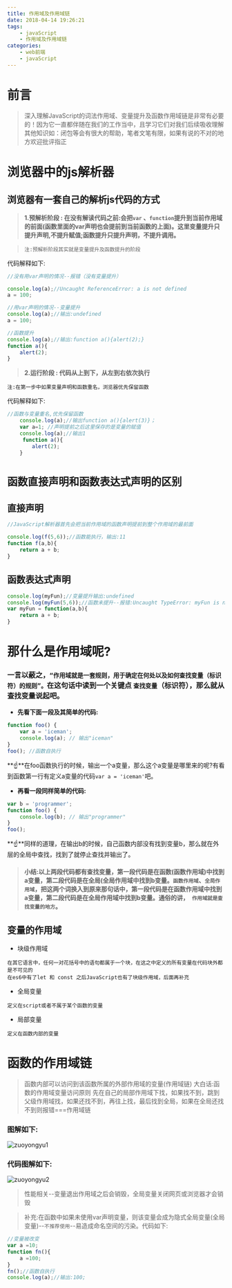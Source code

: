 ```yaml
---
title: 作用域及作用域链
date: 2018-04-14 19:26:21
tags:
    - javaScript
    - 作用域及作用域链
categories: 
    - web前端
    - javaScript
---
```

# 前言
>深入理解JavaScript的词法作用域、变量提升及函数作用域链是非常有必要的！因为它一直都伴随在我们的工作当中，且学习它们对我们后续吸收理解其他知识如：闭包等会有很大的帮助，笔者文笔有限，如果有说的不对的地方欢迎批评指正

# 浏览器中的js解析器

## 浏览器有一套自己的解析js代码的方式

> **1.预解析阶段 : 在没有解读代码之前:会把`var` 、`function`提升到当前作用域的前面(函数里面的var声明也会提前到当前函数的上面)。这里变量提升只提升声明,不提升赋值;函数提升只提升声明，不提升调用。**

> `注:预解析阶段其实就是变量提升及函数提升的阶段`

代码解释如下:
```js
//没有用var声明的情况--报错（没有变量提升）

console.log(a);//Uncaught ReferenceError: a is not defined
a = 100;
```
```js
//用var声明的情况--变量提升
console.log(a);//输出:undefined
a = 100;
```
```js
//函数提升
console.log(a);//输出:function a(){alert(2);}
function a(){
    alert(2);
}
```
> **2.运行阶段 : 代码从上到下，从左到右依次执行**

`注:在第一步中如果变量声明和函数重名，浏览器优先保留函数`

代码解释如下:
```js
//函数与变量重名,优先保留函数
    console.log(a);//输出function a(){alert(3)}；
    var a=1; //声明提前之后这里保存的是变量的赋值
    console.log(a);//输出1
     function a(){
        alert(2);
    }
```
# `函数直接声明和函数表达式声明的区别`
## 直接声明
```js
//JavaScript解析器首先会把当前作用域的函数声明提前到整个作用域的最前面

console.log(f(5,6));//函数能执行，输出:11
function f(a,b){
    return a + b;
}

```
## 函数表达式声明
```js
console.log(myFun);//变量提升输出:undefined
console.log(myFun(5,6));//函数未提升--报错:Uncaught TypeError: myFun is not a function
var myFun = function(a,b){
    return a + b;
}
```

# 那什么是作用域呢?
### 一言以蔽之，`“作用域就是一套规则，用于确定在何处以及如何查找变量（标识符）的规则”。`在这句话中读到一个关键点 `查找变量`（标识符），那么就从查找变量说起吧。

* **先看下面一段及其简单的代码:**
```js
function foo() {
	var a = 'iceman';
	console.log(a); // 输出"iceman"
}
foo(); //函数自执行

```
**☝**在foo函数执行的时候，输出一个a变量，那么这个a变量是哪里来的呢?有看到函数第一行有定义a变量的代码`var a = 'iceman'`吧。

* **再看一段同样简单的代码:**

```js
var b = 'programmer';
function foo() {
	console.log(b); // 输出"programmer"
}
foo();
```
**☝**同样的道理，在输出b的时候，自己函数内部没有找到变量b，那么就在外层的全局中查找，找到了就停止查找并输出了。

> #### 小结:以上两段代码都有查找变量，第一段代码是在函数(函数作用域)中找到a变量，第二段代码是在全局(全局作用域中找到b变量。`函数作用域`、`全局作用域`，把这两个词换入到原来那句话中，第一段代码是在函数作用域中找到a变量，第二段代码是在全局作用域中找到b变量。通俗的讲，` 作用域就是查找变量的地方`。

## 变量的作用域
* 块级作用域
```
在其它语言中，任何一对花括号中的语句都属于一个块，在这之中定义的所有变量在代码块外都是不可见的
在es6中有了let 和 const 之后JavaScript也有了块级作用域，后面再补充
```
* 全局变量
```
定义在script或者不属于某个函数的变量
```
* 局部变量
```
定义在函数内部的变量
```
# 函数的作用域链
>函数内部可以访问到该函数所属的外部作用域的变量(作用域链)
>大白话:函数的作用域变量访问原则 先在自己的局部作用域下找，如果找不到，跳到父级作用域找，如果还找不到，再往上找，最后找到全局，如果在全局还找不到则报错===作用域链

### 图解如下:

![zuoyongyu1](./img-z/zuoyongyu1.png)

### 代码图解如下:
![zuoyongyu2](./img-z/zuoyongyu2.png)
>性能相关--变量退出作用域之后会销毁，全局变量关闭网页或浏览器才会销毁

> 补充:在函数中如果未使用var声明变量，则该变量会成为隐式全局变量(全局变量)--`不推荐使用`--易造成命名空间的污染。代码如下:
```js
//变量被改变
var a =10;
function fn(){
    a =100;
}
fn();//函数自执行
console.log(a);//输出:100;
```
